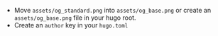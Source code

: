 - Move `assets/og_standard.png` into `assets/og_base.png` or create an `assets/og_base.png` file in your hugo root.
- Create an `author` key in your `hugo.toml`
